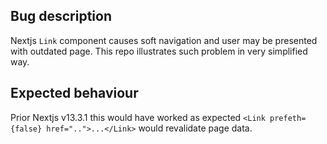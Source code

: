 ## Bug description

Nextjs `Link` component causes soft navigation and user may be presented with outdated page.
This repo illustrates such problem in very simplified way.

## Expected behaviour
Prior Nextjs v13.3.1 this would have worked as expected `<Link prefeth={false} href="..">...</Link>` would revalidate page data.
